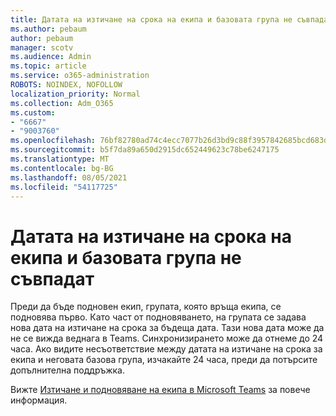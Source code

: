 ```yaml
---
title: Датата на изтичане на срока на екипа и базовата група не съвпадат
ms.author: pebaum
author: pebaum
manager: scotv
ms.audience: Admin
ms.topic: article
ms.service: o365-administration
ROBOTS: NOINDEX, NOFOLLOW
localization_priority: Normal
ms.collection: Adm_O365
ms.custom:
- "6667"
- "9003760"
ms.openlocfilehash: 76bf82780ad74c4ecc7077b26d3bd9c88f3957842685bcd683d7b2bbaf3a26fa
ms.sourcegitcommit: b5f7da89a650d2915dc652449623c78be6247175
ms.translationtype: MT
ms.contentlocale: bg-BG
ms.lasthandoff: 08/05/2021
ms.locfileid: "54117725"
---
```

# <a name="expiration-date-of-team-and-underlying-group-dont-match"></a>Датата на изтичане на срока на екипа и базовата група не съвпадат

Преди да бъде подновен екип, групата, която връща екипа, се подновява първо. Като част от подновяването, на групата се задава нова дата на изтичане на срока за бъдеща дата. Тази нова дата може да не се вижда веднага в Teams. Синхронизирането може да отнеме до 24 часа. Ако видите несъответствие между датата на изтичане на срока за екипа и неговата базова група, изчакайте 24 часа, преди да потърсите допълнителна поддръжка.  

Вижте [Изтичане и подновяване на екипа в Microsoft Teams](https://docs.microsoft.com/microsoftteams/team-expiration-renewal) за повече информация.
